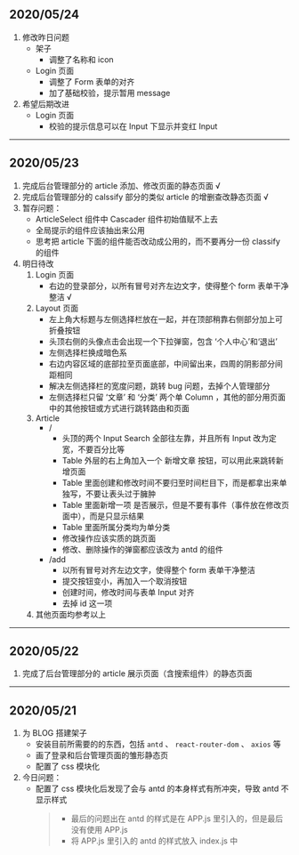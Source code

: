 ## 2020/05/24

1. 修改昨日问题
    - 架子
        - 调整了名称和 icon
    - Login 页面
        - 调整了 Form 表单的对齐
        - 加了基础校验，提示暂用 message
2. 希望后期改进
    - Login 页面
        - 校验的提示信息可以在 Input 下显示并变红 Input

---

## 2020/05/23

1. 完成后台管理部分的 article 添加、修改页面的静态页面 √
2. 完成后台管理部分的 calssify 部分的类似 article 的增删查改静态页面 √
3. 暂存问题：
    - ArticleSelect 组件中 Cascader 组件初始值赋不上去
    - 全局提示的组件应该抽出来公用
    - 思考把 article 下面的组件能否改动成公用的，而不要再分一份 classify 的组件
4. 明日待改
    1. Login 页面
        - 右边的登录部分，以所有冒号对齐左边文字，使得整个 form 表单干净整洁 √
    2. Layout 页面
        - 左上角大标题与左侧选择栏放在一起，并在顶部稍靠右侧部分加上可折叠按钮
        - 头顶右侧的头像点击会出现一个下拉弹窗，包含 ‘个人中心’和‘退出’
        - 左侧选择栏换成暗色系
        - 右边内容区域的底部拉至页面底部，中间留出来，四周的阴影部分间距相同
        - 解决左侧选择栏的宽度问题，跳转 bug 问题，去掉个人管理部分
        - 左侧选择栏只留 ‘文章’ 和 ‘分类’ 两个单 Column ，其他的部分用页面中的其他按钮或方式进行跳转路由和页面
    3. Article
        - /
            - 头顶的两个 Input Search 全部往左靠，并且所有 Input 改为定宽，不要百分比等
            - Table 外层的右上角加入一个 新增文章 按钮，可以用此来跳转新增页面
            - Table 里面创建和修改时间不要归至时间栏目下，而是都拿出来单独写，不要让表头过于臃肿
            - Table 里面新增一项 是否展示，但是不要有事件（事件放在修改页面中），而是只显示结果
            - Table 里面所属分类均为单分类
            - 修改操作应该实质的跳页面
            - 修改、删除操作的弹窗都应该改为 antd 的组件
        - /add
            - 以所有冒号对齐左边文字，使得整个 form 表单干净整洁
            - 提交按钮变小，再加入一个取消按钮
            - 创建时间，修改时间与表单 Input 对齐
            - 去掉 id 这一项
    4. 其他页面均参考以上

---

## 2020/05/22

1. 完成了后台管理部分的 article 展示页面（含搜索组件）的静态页面

---

## 2020/05/21

1. 为 BLOG 搭建架子
    - 安装目前所需要的的东西，包括 `antd` 、 `react-router-dom` 、 `axios` 等
    - 画了登录和后台管理页面的雏形静态页
    - 配置了 css 模块化
2. 今日问题：
    - 配置了 css 模块化后发现了会与 antd 的本身样式有所冲突，导致 antd 不显示样式
        > - 最后的问题出在 antd 的样式是在 APP.js 里引入的，但是最后没有使用 APP.js
        > - 将 APP.js 里引入的 antd 的样式放入 index.js 中
